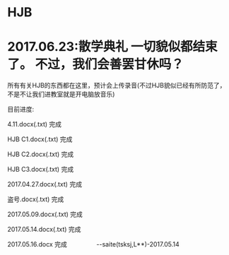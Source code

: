 # HJB
# 2017.06.23:散学典礼 一切貌似都结束了。 不过，我们会善罢甘休吗？
所有有关HJB的东西都在这里，预计会上传录音(不过HJB貌似已经有所防范了，不是不让我们进教室就是开电脑放音乐)

目前进度:

4.11.docx(.txt) 完成

HJB C1.docx(.txt) 完成

HJB C2.docx(.txt) 完成

HJB C3.docx(.txt) 完成

2017.04.27.docx(.txt) 完成

盗号.docx(.txt) 完成

2017.05.09.docx(.txt) 完成

2017.05.14.docx(.txt) 完成

2017.05.16.docx 完成
                 --saite(tsksj,L**)-2017.05.14
